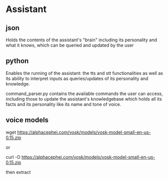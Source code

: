 # Assistant

## json
Holds the contents of the assistant's "brain" including its personality and what it knows, which can be queried and updated by the user

## python
Enables the running of the assistant: the tts and stt functionalities as well as its ability to interpret inputs as queries/updates of its personality and knowledge.

command_parser.py contains the available commands the user can access, including those to update the assistant's knowledgebase which holds all its facts and its personality like its name and tone of voice.

## voice models

wget https://alphacephei.com/vosk/models/vosk-model-small-en-us-0.15.zip

or

curl -O https://alphacephei.com/vosk/models/vosk-model-small-en-us-0.15.zip

then extract
